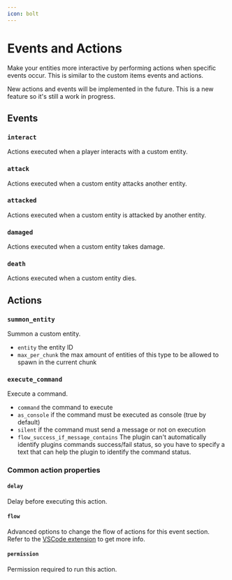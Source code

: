```yaml
---
icon: bolt
---
```


# Events and Actions

Make your entities more interactive by performing actions when specific events occur. This is similar to the custom items events and actions.


<Note>
New actions and events will be implemented in the future. This is a new feature so it's still a work in progress.
</Note>


## Events

### `interact`

Actions executed when a player interacts with a custom entity.

### `attack`

Actions executed when a custom entity attacks another entity.

### `attacked`

Actions executed when a custom entity is attacked by another entity.

### `damaged`

Actions executed when a custom entity takes damage.

### `death`

Actions executed when a custom entity dies.

## Actions

### `summon_entity`

Summon a custom entity.

* `entity` the entity ID
* `max_per_chunk` the max amount of entities of this type to be allowed to spawn in the current chunk

### `execute_command`

Execute a command.

* `command` the command to execute
* `as_console` if the command must be executed as console (true by default)
* `silent` if the command must send a message or not on execution
* `flow_success_if_message_contains` The plugin can't automatically identify plugins commands success/fail status, so you have to specify a text that can help the plugin to identify the command status.

### Common action properties

#### `delay`

Delay before executing this action.

#### `flow`

Advanced options to change the flow of actions for this event section.\
Refer to the [VSCode extension](../../beginners/files-editor.md) to get more info.

#### `permission`

Permission required to run this action.

